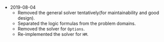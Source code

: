 - 2019-08-04
    - Removed the general solver tentatively(for maintainability and good design).
    - Separated the logic formulas from the problem domains.
    - Removed the solver for `Options`.
    - Re-implemented the solver for `HM`.